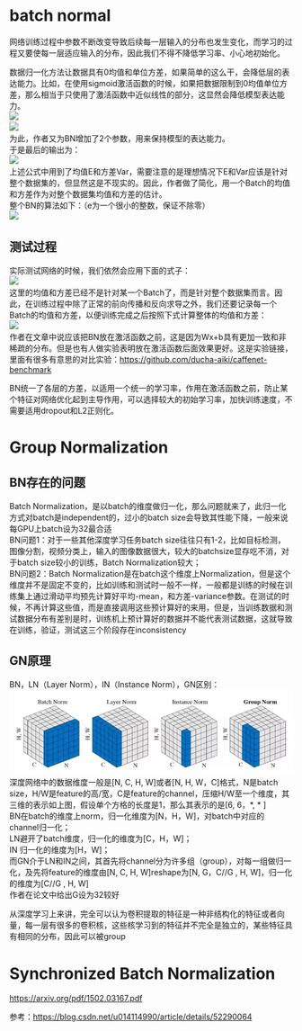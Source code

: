 # batch normal

网络训练过程中参数不断改变导致后续每一层输入的分布也发生变化，而学习的过程又要使每一层适应输入的分布，因此我们不得不降低学习率、小心地初始化。  

数据归一化方法让数据具有0均值和单位方差，如果简单的这么干，会降低层的表达能力。比如，在使用sigmoid激活函数的时候，如果把数据限制到0均值单位方差，那么相当于只使用了激活函数中近似线性的部分，这显然会降低模型表达能力。  
![](https://i.imgur.com/T8XgLbs.png)  
![](https://i.imgur.com/kcN5jtT.png)  
为此，作者又为BN增加了2个参数，用来保持模型的表达能力。   
于是最后的输出为：   
![](https://i.imgur.com/QPnhQYv.png)  
上述公式中用到了均值E和方差Var，需要注意的是理想情况下E和Var应该是针对整个数据集的，但显然这是不现实的。因此，作者做了简化，用一个Batch的均值和方差作为对整个数据集均值和方差的估计。   
整个BN的算法如下：（e为一个很小的整数，保证不除零）   
![](https://i.imgur.com/Tgtv7WH.png)  

## 测试过程
实际测试网络的时候，我们依然会应用下面的式子：  
![](https://i.imgur.com/nL9N4vT.png)  
这里的均值和方差已经不是针对某一个Batch了，而是针对整个数据集而言。因此，在训练过程中除了正常的前向传播和反向求导之外，我们还要记录每一个Batch的均值和方差，以便训练完成之后按照下式计算整体的均值和方差：  
![](https://i.imgur.com/mWqJlMI.png)   
作者在文章中说应该把BN放在激活函数之前，这是因为Wx+b具有更加一致和非稀疏的分布。但是也有人做实验表明放在激活函数后面效果更好。这是实验链接，里面有很多有意思的对比实验：https://github.com/ducha-aiki/caffenet-benchmark  

BN统一了各层的方差，以适用一个统一的学习率，作用在激活函数之前，防止某个特征对网络优化起到主导作用，可以选择较大的初始学习率，加快训练速度，不需要适用dropout和L2正则化。  


# Group Normalization
## BN存在的问题
Batch Normalization，是以batch的维度做归一化，那么问题就来了，此归一化方式对batch是independent的，过小的batch size会导致其性能下降，一般来说每GPU上batch设为32最合适  
BN问题1：对于一些其他深度学习任务batch size往往只有1-2，比如目标检测，图像分割，视频分类上，输入的图像数据很大，较大的batchsize显存吃不消，对于batch size较小的训练，Batch Normalization较大；  
BN问题2：Batch Normalization是在batch这个维度上Normalization，但是这个维度并不是固定不变的，比如训练和测试时一般不一样，一般都是训练的时候在训练集上通过滑动平均预先计算好平均-mean，和方差-variance参数。在测试的时候，不再计算这些值，而是直接调用这些预计算好的来用，但是，当训练数据和测试数据分布有差别是时，训练机上预计算好的数据并不能代表测试数据，这就导致在训练，验证，测试这三个阶段存在inconsistency  

## GN原理
BN，LN（Layer Norm），IN（Instance Norm），GN区别：  
![](image/GroupNormalization.png)  
深度网络中的数据维度一般是[N, C, H, W]或者[N, H, W，C]格式，N是batch size，H/W是feature的高/宽，C是feature的channel，压缩H/W至一个维度，其三维的表示如上图，假设单个方格的长度是1，那么其表示的是[6, 6，*, * ]  
BN在batch的维度上norm，归一化维度为[N，H，W]，对batch中对应的channel归一化；  
LN避开了batch维度，归一化的维度为[C，H，W]；  
IN 归一化的维度为[H，W]；  
而GN介于LN和IN之间，其首先将channel分为许多组（group），对每一组做归一化，及先将feature的维度由[N, C, H, W]reshape为[N, G，C//G , H, W]，归一化的维度为[C//G , H, W]  
作者在论文中给出G设为32较好  

从深度学习上来讲，完全可以认为卷积提取的特征是一种非结构化的特征或者向量，每一层有很多的卷积核，这些核学习到的特征并不完全是独立的，某些特征具有相同的分布，因此可以被group

# Synchronized Batch Normalization



https://arxiv.org/pdf/1502.03167.pdf

参考：https://blog.csdn.net/u014114990/article/details/52290064